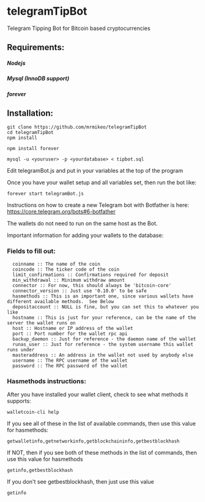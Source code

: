 # telegramTipBot
Telegram Tipping Bot for Bitcoin based cryptocurrencies

## Requirements:

##### Nodejs
##### Mysql (InnoDB support)
##### forever

## Installation:
```
git clone https://github.com/mrmikeo/telegramTipBot
cd telegramTipBot
npm install

npm install forever

mysql -u <youruser> -p <yourdatabase> < tipbot.sql
```                                            
Edit telegramBot.js and put in your variables at the top of the program

Once you have your wallet setup and all variables set, then run the bot like:
```
forever start telegramBot.js
```
Instructions on how to create a new Telegram bot with Botfather is here:
https://core.telegram.org/bots#6-botfather

The wallets do not need to run on the same host as the Bot.

Important information for adding your wallets to the database:

### Fields to fill out:
```
  coinname :: The name of the coin
  coincode :: The ticker code of the coin
  limit_confirmations :: Confirmations required for deposit
  min_withdrawal :: Minimum withdraw amount
  connector :: For now, this should always be 'bitcoin-core'
  connector_version :: Just use '0.10.0' to be safe
  hasmethods :: This is an important one, since various wallets have different available methods.  See Below
  depositaccount :: NULL is fine, but you can set this to whatever you like
  hostname :: This is just for your reference, can be the name of the server the wallet runs on
  host :: Hostname or IP address of the wallet
  port :: Port number for the wallet rpc api
  backup_daemon :: Just for reference - the daemon name of the wallet
  runas_user :: Just for reference - the system username this wallet runs under
  masteraddress :: An address in the wallet not used by anybody else
  username :: The RPC username of the wallet
  password :: The RPC password of the wallet
```

### Hasmethods instructions:

After you have installed your wallet client, check to see what methods it supports:
```
walletcoin-cli help
```

If you see all of these in the list of available commands, then use this value for hasmethods:
```
getwalletinfo,getnetworkinfo,getblockchaininfo,getbestblockhash
```


If NOT, then if you see both of these methods in the list of commands, then use this value for hasmethods
```
getinfo,getbestblockhash
```


If you don't see getbestblockhash, then just use this value
```
getinfo
```

                                                  
